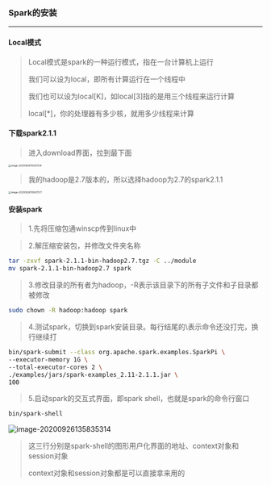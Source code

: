 ### Spark的安装

***

#### Local模式

> Local模式是spark的一种运行模式，指在一台计算机上运行
>
> 我们可以设为local，即所有计算运行在一个线程中
>
> 我们也可以设为local[K]，如local[3]指的是用三个线程来运行计算
>
> local[*]，你的处理器有多少核，就用多少线程来计算



#### 下载spark2.1.1

> 进入download界面，拉到最下面

<img src="F:\学习笔记\spark\images\spark下载1.png" alt="image-20200926110241724" style="zoom: 33%;" />



> 我的hadoop是2.7版本的，所以选择hadoop为2.7的spark2.1.1

<img src="F:\学习笔记\spark\images\选择spark版本.png" alt="image-20200926110607577" style="zoom:33%;" />



#### 安装spark

> 1.先将压缩包通winscp传到linux中

> 2.解压缩安装包，并修改文件夹名称

``` bash
tar -zxvf spark-2.1.1-bin-hadoop2.7.tgz -C ../module
mv spark-2.1.1-bin-hadoop2.7 spark
```

> 3.修改目录的所有者为hadoop，-R表示该目录下的所有子文件和子目录都被修改

``` bash
sudo chown -R hadoop:hadoop spark
```

> 4.测试spark，切换到spark安装目录。每行结尾的\表示命令还没打完，换行继续打

``` bash
bin/spark-submit --class org.apache.spark.examples.SparkPi \
--executor-memory 1G \
--total-executor-cores 2 \
./examples/jars/spark-examples_2.11-2.1.1.jar \
100

```

> 5.启动spark的交互式界面，即spark shell，也就是spark的命令行窗口

``` bash
bin/spark-shell
```



![image-20200926135835314](F:\学习笔记\spark\images\spark-shell.png)

> 这三行分别是spark-shell的图形用户化界面的地址、context对象和session对象
>
> context对象和session对象都是可以直接拿来用的